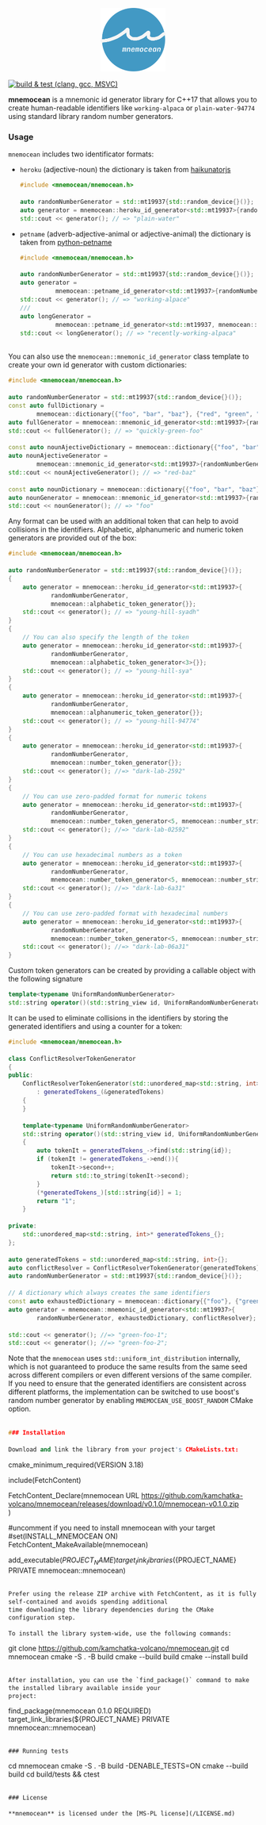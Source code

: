 <p align="center">
  <img height="128" src="doc/logo.png"/>  
</p>

[![build & test (clang, gcc, MSVC)](https://github.com/kamchatka-volcano/mnemocean/actions/workflows/build_and_test.yml/badge.svg?branch=master)](https://github.com/kamchatka-volcano/mnemocean/actions/workflows/build_and_test.yml)

**mnemocean** is a mnemonic id generator library for C++17 that allows you to create human-readable identifiers like
`working-alpaca` or `plain-water-94774` using standard library random number generators.

### Usage

`mnemocean` includes two identificator formats:

* `heroku` (adjective-noun) the dictionary is taken from [haikunatorjs](https://github.com/Atrox/haikunatorjs)
  ```cpp
  #include <mnemocean/mnemocean.h>
  
  auto randomNumberGenerator = std::mt19937{std::random_device{}()};
  auto generator = mnemocean::heroku_id_generator<std::mt19937>{randomNumberGenerator};
  std::cout << generator(); // => "plain-water"
  ```
* `petname` (adverb-adjective-animal or adjective-animal)  the dictionary is taken
  from [python-petname](https://github.com/dustinkirkland/python-petname)
  ```cpp
  #include <mnemocean/mnemocean.h>
  
  auto randomNumberGenerator = std::mt19937{std::random_device{}()}; 
  auto generator =
            mnemocean::petname_id_generator<std::mt19937>{randomNumberGenerator};
  std::cout << generator(); // => "working-alpace"
  ///
  auto longGenerator =
            mnemocean::petname_id_generator<std::mt19937, mnemocean::petname_format::long_name>{randomNumberGenerator};
  std::cout << longGenerator(); // => "recently-working-alpaca"
   
  ```

You can also use the `mnemocean::mnemonic_id_generator` class template to create your own id generator with custom
dictionaries:

```cpp
#include <mnemocean/mnemocean.h>

auto randomNumberGenerator = std::mt19937{std::random_device{}()};
const auto fullDictionary =
        mnemocean::dictionary{{"foo", "bar", "baz"}, {"red", "green", "blue"}, {"quickly", "slowly", "happily"}};
auto fullGenerator = mnemocean::mnemonic_id_generator<std::mt19937>{randomNumberGenerator, fullDictionary};
std::cout << fullGenerator(); // => "quickly-green-foo"

const auto nounAjectiveDictionary = mnemocean::dictionary{{"foo", "bar", "baz"}, {"red", "green", "blue"}};
auto nounAjectiveGenerator =
        mnemocean::mnemonic_id_generator<std::mt19937>{randomNumberGenerator, nounAjectiveDictionary};
std::cout << nounAjectiveGenerator(); // => "red-baz"

const auto nounDictionary = mnemocean::dictionary{{"foo", "bar", "baz"}};
auto nounGenerator = mnemocean::mnemonic_id_generator<std::mt19937>{randomNumberGenerator, nounAjectiveDictionary};
std::cout << nounGenerator(); // => "foo"
```

Any format can be used with an additional token that can help to avoid collisions in the identifiers. Alphabetic,
alphanumeric and numeric token generators are provided out of the box:

```cpp
#include <mnemocean/mnemocean.h>

auto randomNumberGenerator = std::mt19937{std::random_device{}()};
{
    auto generator = mnemocean::heroku_id_generator<std::mt19937>{
            randomNumberGenerator,
            mnemocean::alphabetic_token_generator{}};
    std::cout << generator(); // => "young-hill-syadh"
}
{
    // You can also specify the length of the token
    auto generator = mnemocean::heroku_id_generator<std::mt19937>{
            randomNumberGenerator,
            mnemocean::alphabetic_token_generator<3>{}};
    std::cout << generator(); // => "young-hill-sya"
}
{
    auto generator = mnemocean::heroku_id_generator<std::mt19937>{
            randomNumberGenerator,
            mnemocean::alphanumeric_token_generator{}};
    std::cout << generator(); // => "young-hill-94774"
}
{
    auto generator = mnemocean::heroku_id_generator<std::mt19937>{
            randomNumberGenerator,
            mnemocean::number_token_generator{}};
    std::cout << generator(); //=> "dark-lab-2592"
}
{
    // You can use zero-padded format for numeric tokens
    auto generator = mnemocean::heroku_id_generator<std::mt19937>{
            randomNumberGenerator,
            mnemocean::number_token_generator<5, mnemocean::number_string_format::zero_padded_decimal>{}};
    std::cout << generator(); //=> "dark-lab-02592"
}
{
    // You can use hexadecimal numbers as a token
    auto generator = mnemocean::heroku_id_generator<std::mt19937>{
            randomNumberGenerator,
            mnemocean::number_token_generator<5, mnemocean::number_string_format::hexadecimal>{}};
    std::cout << generator(); //=> "dark-lab-6a31"
}
{
    // You can use zero-padded format with hexadecimal numbers
    auto generator = mnemocean::heroku_id_generator<std::mt19937>{
            randomNumberGenerator,
            mnemocean::number_token_generator<5, mnemocean::number_string_format::zero_padded_hexadecimal>{}};
    std::cout << generator(); //=> "dark-lab-06a31"
}
```

Custom token generators can be created by providing a callable object with the following signature

```cpp
template<typename UniformRandomNumberGenerator>
std::string operator()(std::string_view id, UniformRandomNumberGenerator&)
```

It can be used to eliminate collisions in the identifiers by storing the generated identifiers and using a counter for a
token:

```cpp
#include <mnemocean/mnemocean.h>

class ConflictResolverTokenGenerator
{
public:
    ConflictResolverTokenGenerator(std::unordered_map<std::string, int>& generatedTokens)
        : generatedTokens_(&generatedTokens)
    {
    }

    template<typename UniformRandomNumberGenerator>
    std::string operator()(std::string_view id, UniformRandomNumberGenerator&) const
    {
        auto tokenIt = generatedTokens_->find(std::string{id});
        if (tokenIt != generatedTokens_->end()){
            tokenIt->second++;
            return std::to_string(tokenIt->second);
        }
        (*generatedTokens_)[std::string{id}] = 1;
        return "1";
    }

private:
    std::unordered_map<std::string, int>* generatedTokens_{};
};

auto generatedTokens = std::unordered_map<std::string, int>{};
auto conflictResolver = ConflictResolverTokenGenerator{generatedTokens};
auto randomNumberGenerator = std::mt19937{std::random_device{}()};

// A dictionary which always creates the same identifiers
const auto exhaustedDictionary = mnemocean::dictionary{{"foo"}, {"green"}, {}};
auto generator = mnemocean::mnemonic_id_generator<std::mt19937>{
        randomNumberGenerator, exhaustedDictionary, conflictResolver};
        
std::cout << generator(); //=> "green-foo-1";
std::cout << generator(); //=> "green-foo-2";
```

Note that the `mnemocean` uses `std::uniform_int_distribution` internally, which is not guaranteed to produce the same
results from the same seed across different compilers or even different versions of the same compiler.
If you need to ensure that the generated identifiers are consistent across different platforms, the implementation can
be switched to use boost's random number generator by enabling `MNEMOCEAN_USE_BOOST_RANDOM` CMake option.

```cpp

### Installation

Download and link the library from your project's CMakeLists.txt:

```
cmake_minimum_required(VERSION 3.18)

include(FetchContent)

FetchContent_Declare(mnemocean
    URL https://github.com/kamchatka-volcano/mnemocean/releases/download/v0.1.0/mnemocean-v0.1.0.zip    
)

#uncomment if you need to install mnemocean with your target
#set(INSTALL_MNEMOCEAN ON)
FetchContent_MakeAvailable(mnemocean)

add_executable(${PROJECT_NAME})
target_link_libraries(${PROJECT_NAME} PRIVATE mnemocean::mnemocean)
```

Prefer using the release ZIP archive with FetchContent, as it is fully self-contained and avoids spending additional
time downloading the library dependencies during the CMake configuration step.

To install the library system-wide, use the following commands:

```
git clone https://github.com/kamchatka-volcano/mnemocean.git
cd mnemocean
cmake -S . -B build
cmake --build build
cmake --install build
```

After installation, you can use the `find_package()` command to make the installed library available inside your
project:

```
find_package(mnemocean 0.1.0 REQUIRED)
target_link_libraries(${PROJECT_NAME} PRIVATE mnemocean::mnemocean)
```

### Running tests

```
cd mnemocean
cmake -S . -B build -DENABLE_TESTS=ON
cmake --build build
cd build/tests && ctest
```

### License

**mnemocean** is licensed under the [MS-PL license](/LICENSE.md)  
